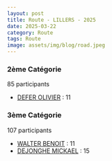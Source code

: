 ```yaml
---
layout: post
title: Route - LILLERS - 2025
date: 2025-03-22
category: Route
tags: Route
image: assets/img/blog/road.jpeg
---
```


### 2ème Catégorie
85 participants
- [DEFER OLIVIER](https://teamspecializedlille.cc/coureurs/deferolivier) : 11

### 3ème Catégorie
107 participants
- [WALTER BENOIT](https://teamspecializedlille.cc/coureurs/walterbenoit) : 11
- [DEJONGHE MICKAEL](https://teamspecializedlille.cc/coureurs/dejonghemickael) : 15
